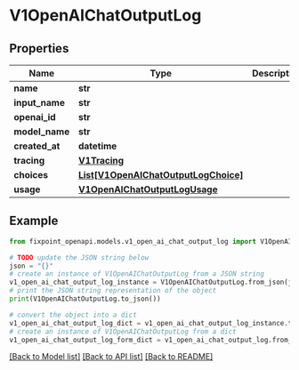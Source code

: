 # V1OpenAIChatOutputLog


## Properties

Name | Type | Description | Notes
------------ | ------------- | ------------- | -------------
**name** | **str** |  | [optional] 
**input_name** | **str** |  | [optional] 
**openai_id** | **str** |  | [optional] 
**model_name** | **str** |  | [optional] 
**created_at** | **datetime** |  | [optional] 
**tracing** | [**V1Tracing**](V1Tracing.md) |  | [optional] 
**choices** | [**List[V1OpenAIChatOutputLogChoice]**](V1OpenAIChatOutputLogChoice.md) |  | [optional] 
**usage** | [**V1OpenAIChatOutputLogUsage**](V1OpenAIChatOutputLogUsage.md) |  | [optional] 

## Example

```python
from fixpoint_openapi.models.v1_open_ai_chat_output_log import V1OpenAIChatOutputLog

# TODO update the JSON string below
json = "{}"
# create an instance of V1OpenAIChatOutputLog from a JSON string
v1_open_ai_chat_output_log_instance = V1OpenAIChatOutputLog.from_json(json)
# print the JSON string representation of the object
print(V1OpenAIChatOutputLog.to_json())

# convert the object into a dict
v1_open_ai_chat_output_log_dict = v1_open_ai_chat_output_log_instance.to_dict()
# create an instance of V1OpenAIChatOutputLog from a dict
v1_open_ai_chat_output_log_form_dict = v1_open_ai_chat_output_log.from_dict(v1_open_ai_chat_output_log_dict)
```
[[Back to Model list]](../README.md#documentation-for-models) [[Back to API list]](../README.md#documentation-for-api-endpoints) [[Back to README]](../README.md)


